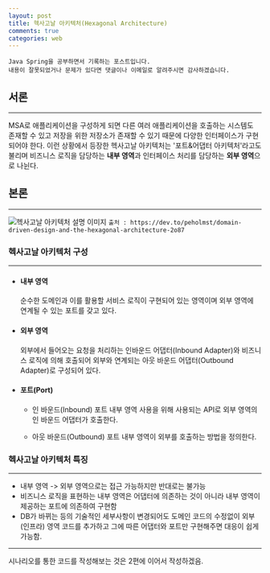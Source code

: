 ```yaml
---
layout: post
title: 헥사고날 아키텍처(Hexagonal Architecture)
comments: true
categories: web
---
```


```
Java Spring을 공부하면서 기록하는 포스트입니다.
내용이 잘못되었거나 문제가 있다면 댓글이나 이메일로 알려주시면 감사하겠습니다.
```

## 서론

---

MSA로 애플리케이션을 구성하게 되면 다른 여러 애플리케이션을 호출하는 시스템도 존재할 수 있고 저장을 위한 저장소가 존재할 수 있기 때문에 다양한 인터페이스가 구현되어야 한다.
이런 상황에서 등장한 헥사고날 아키텍처는 '포트&어댑터 아키텍처'라고도 불리며 비즈니스 로직을 담당하는 **내부 영역**과 인터페이스 처리를 담당하는 **외부 영역**으로 나뉜다.

## 본론

---

![헥사고날 아키텍처 설명 이미지](https://res.cloudinary.com/practicaldev/image/fetch/s--43uphorj--/c_limit%2Cf_auto%2Cfl_progressive%2Cq_auto%2Cw_880/https://dev-to-uploads.s3.amazonaws.com/uploads/articles/33ru7jmqzice8bfsq8of.png)
`출처 : https://dev.to/peholmst/domain-driven-design-and-the-hexagonal-architecture-2o87`

### 헥사고날 아키텍처 구성

---

- #### 내부 영역

  순수한 도메인과 이를 활용할 서비스 로직이 구현되어 있는 영역이며 외부 영역에 연계될 수 있는 포트를 갖고 있다.

- #### 외부 영역

  외부에서 들어오는 요청을 처리하는 인바운드 어댑터(Inbound Adapter)와 비즈니스 로직에 의해 호출되어 외부와 연계되는 아웃 바운드 어댑터(Outbound Adapter)로 구성되어 있다.

- #### 포트(Port)

  - 인 바운드(Inbound) 포트
    내부 영역 사용을 위해 사용되는 API로 외부 영역의 인 바운드 어댑터가 호출한다.

  - 아웃 바운드(Outbound) 포트
    내부 영역이 외부를 호출하는 방법을 정의한다.

### 헥사고날 아키텍처 특징

---

- 내부 영역 -> 외부 영역으로는 접근 가능하지만 반대로는 불가능
- 비즈니스 로직을 표현하는 내부 영역은 어댑터에 의존하는 것이 아니라 내부 영역이 제공하는 포트에 의존하여 구현함
- DB가 바뀌는 등의 기술적인 세부사항이 변경되어도 도메인 코드의 수정없이 외부(인프라) 영역 코드를 추가하고 그에 따른 어댑터와 포트만 구현해주면 대응이 쉽게 가능함.

---

시나리오를 통한 코드를 작성해보는 것은 2편에 이어서 작성하겠음.
